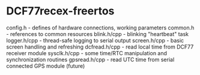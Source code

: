 # DCF77recex-freertos


config.h - defines of hardware connections, working parameters
common.h - references to common resources
blink.h/cpp - blinking "heartbeat" task
logger.h/cpp - thread-safe logging to serial output
screen.h/cpp - basic screen handling and refreshing
dcfread.h/cpp - read local time from DCF77 receiver module
sysclk.h/cpp - some time/RTC manipulation and synchronization routines
gpsread.h/cpp - read UTC time from serial connected GPS module (future)

